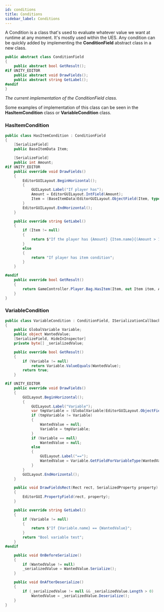 ```yaml
---
id: conditions
title: Conditions
sidebar_label: Conditions
---
```


A Condition is a class that's used to evaluate whatever value we want at runtime at any moment. It's mostly used within the UES.
Any condition can be quickly added by implementing the **ConditionField** abstract class in a new class.

```csharp
public abstract class ConditionField
{
    public abstract bool GetResult();
#if UNITY_EDITOR
    public abstract void DrawFields();
    public abstract string GetLabel();
#endif
}
```
*The current implementation of the ConditionField class.*


Some examples of implementation of this class can be seen in the **HasItemCondition** class or **VariableCondition** class.

### HasItemCondition
```csharp
public class HasItemCondition : ConditionField
{
    [SerializeField]
    public BaseItemData Item;

    [SerializeField]
    public int Amount;
#if UNITY_EDITOR
    public override void DrawFields()
    {
        EditorGUILayout.BeginHorizontal();
        {
            GUILayout.Label("If player has");
            Amount = EditorGUILayout.IntField(Amount);
            Item = (BaseItemData)EditorGUILayout.ObjectField(Item, typeof(BaseItemData), false);
        }
        EditorGUILayout.EndHorizontal();
    }

    public override string GetLabel()
    {
        if (Item != null)
        {
            return $"If the player has {Amount} {Item.name}{(Amount > 1 ? "s" : "")}";
        }
        else
        {
            return "If player has item condition";
        }
    }

#endif
    public override bool GetResult()
    {
        return GameController.Player.Bag.HasItem(Item, out Item item, Amount);
    }
}
```

### VariableCondition
```csharp
public class VariableCondition : ConditionField, ISerializationCallbackReceiver
{
    public GlobalVariable Variable;
    public object WantedValue;
    [SerializeField, HideInInspector]
    private byte[] _serializedValue;

    public override bool GetResult()
    {
        if (Variable != null)
            return Variable.ValueEquals(WantedValue);
        return true;
    }

#if UNITY_EDITOR
    public override void DrawFields()
    {
        GUILayout.BeginHorizontal();
        {
            GUILayout.Label("Variable");
            var tmpVariable = (GlobalVariable)EditorGUILayout.ObjectField(Variable, typeof(GlobalVariable), false);
            if (tmpVariable != Variable)
            {
                WantedValue = null;
                Variable = tmpVariable;
            }
            if (Variable == null)
                WantedValue = null;
            else
            {
                GUILayout.Label("==");
                WantedValue = Variable.GetFieldForVariableType(WantedValue);
            }
        }
        GUILayout.EndHorizontal();
    }

    public void DrawFieldsRect(Rect rect, SerializedProperty property)
    {
        EditorGUI.PropertyField(rect, property);
    }

    public override string GetLabel()
    {
        if (Variable != null)
        {
            return $"If {Variable.name} == {WantedValue}";
        }
        return "Bool variable test";
    }
#endif

    public void OnBeforeSerialize()
    {
        if (WantedValue != null)
        _serializedValue = WantedValue.Serialize();
    }

    public void OnAfterDeserialize()
    {
        if (_serializedValue != null && _serializedValue.Length > 0)
            WantedValue = _serializedValue.Deserialize();
    }
}
```